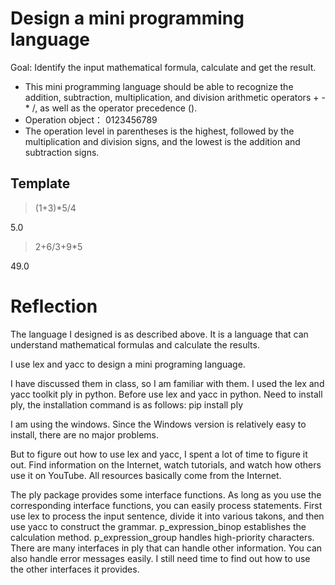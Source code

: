 # Design a mini programming language


Goal: Identify the input mathematical formula, calculate and get the result.

- This mini programming language should be able to recognize the addition, subtraction, multiplication, and division arithmetic operators + - * /, as well as the operator precedence ().
- Operation object： 0123456789
- The operation level in parentheses is the highest, followed by the multiplication and division signs, and the lowest is the addition and subtraction signs.

## Template

>(1+3)*5/4 

5.0

>2+6/3+9*5 

49.0




# Reflection


The language I designed is as described above. It is a language that can understand mathematical formulas and calculate the results.

I use lex and yacc to design a mini programing language.

I have discussed them in class, so I am familiar with them. I used the lex and yacc toolkit ply in python. Before use lex and yacc in python. Need to install ply, the installation command is as follows:
pip install ply

I am using the windows. Since the Windows version is relatively easy to install, there are no major problems.

But to figure out how to use lex and yacc, I spent a lot of time to figure it out. Find information on the Internet, watch tutorials, and watch how others use it on YouTube. All resources basically come from the Internet.

The ply package provides some interface functions. As long as you use the corresponding interface functions, you can easily process statements. First use lex to process the input sentence, divide it into various takons, and then use yacc to construct the grammar. p_expression_binop establishes the calculation method. p_expression_group handles high-priority characters. There are many interfaces in ply that can handle other information. You can also handle error messages easily. I still need time to find out how to use the other interfaces it provides.

